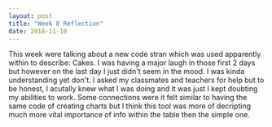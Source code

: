 ```yaml
---
layout: post
title: "Week 8 Reflection"
date: 2018-11-10
---
```

This week were talking about a new code stran which was used apparently within to describe: Cakes. I was having a major laugh in those first 2 days but however on the last day I just didn't seem in the mood. I was kinda understanding yet don't. I asked my classmates and teachers for help but to be honest, I acutally knew what I was doing and it was just I kept doubting my abilities to work. Some connections were it felt similar to having the same code of creating charts but I think this tool was more of decripting much more vital importance of info within the table then the simple one.
